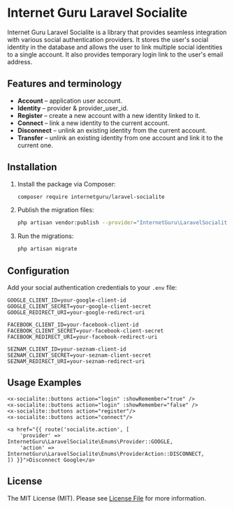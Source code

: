 # Internet Guru Laravel Socialite

Internet Guru Laravel Socialite is a library that provides seamless integration with various social authentication providers. It stores the user's social identity in the database and allows the user to link multiple social identities to a single account. It also provides temporary login link to the user's email address.

## Features and terminology

- **Account** – application user account.
- **Identity** – provider & provider_user_id.
- **Register** – create a new account with a new identity linked to it.
- **Connect** – link a new identity to the current account.
- **Disconnect** – unlink an existing identity from the current account.
- **Transfer** – unlink an existing identity from one account and link it to the current one.

## Installation

1. Install the package via Composer:

    ```sh
    composer require internetguru/laravel-socialite
    ```

2. Publish the migration files:

    ```sh
    php artisan vendor:publish --provider="InternetGuru\LaravelSocialite\SocialiteServiceProvider" --tag="migrations"
    ```

3. Run the migrations:

    ```sh
    php artisan migrate
    ```

## Configuration

Add your social authentication credentials to your `.env` file:

```env
GOOGLE_CLIENT_ID=your-google-client-id
GOOGLE_CLIENT_SECRET=your-google-client-secret
GOOGLE_REDIRECT_URI=your-google-redirect-uri

FACEBOOK_CLIENT_ID=your-facebook-client-id
FACEBOOK_CLIENT_SECRET=your-facebook-client-secret
FACEBOOK_REDIRECT_URI=your-facebook-redirect-uri

SEZNAM_CLIENT_ID=your-seznam-client-id
SEZNAM_CLIENT_SECRET=your-seznam-client-secret
SEZNAM_REDIRECT_URI=your-seznam-redirect-uri
```

## Usage Examples

```blade
<x-socialite::buttons action="login" :showRemember="true" />
<x-socialite::buttons action="login" :showRemember="false" />
<x-socialite::buttons action="register"/>
<x-socialite::buttons action="connect"/>

<a href="{{ route('socialite.action', [
    'provider' => InternetGuru\LaravelSocialite\Enums\Provider::GOOGLE,
    'action' => InternetGuru\LaravelSocialite\Enums\ProviderAction::DISCONNECT,
]) }}">Disconnect Google</a>
```

## License

The MIT License (MIT). Please see [License File](LICENSE.md) for more information.

